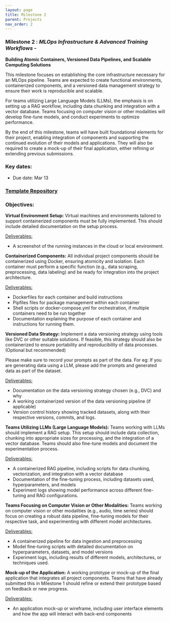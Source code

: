 ```yaml
---
layout: page
title: Milestone 2
parent: Projects
nav_order: 2
---
```


### Milestone 2 : _MLOps Infrastructure & Advanced Training Workflows -_ 
**Building Atomic Containers, Versioned Data Pipelines, and Scalable Computing Solutions**

This milestone focuses on establishing the core infrastructure necessary for an MLOps pipeline. Teams are expected to create  functional environments, containerized components, and a versioned data management strategy to ensure their work is reproducible and scalable.

For teams utilizing Large Language Models (LLMs), the emphasis is on setting up a RAG workflow, including data chunking and integration with a vector database. Teams focusing on computer vision or other modalities will develop fine-tune models, and conduct experiments to optimize performance.

By the end of this milestone, teams will have built foundational elements for their project, enabling integration of components and supporting the continued evolution of their models and applications. They will also be required to create a mock-up of their final application, either refining or extending previous submissions.

### Key dates:

- Due date:  Mar 13

### [Template Repository](https://github.com/E1152024/E1152024_template/tree/milestone2)

### Objectives:

**Virtual Environment Setup:** Virtual machines and environments tailored to support containerized components must be fully implemented. This should include detailed documentation on the setup process.

<u>Deliverables:</u>
- A screenshot of the running instances in the cloud or local environment.

**Containerized Components:** All individual project components should be containerized using Docker, ensuring atomicity and isolation. Each container must perform a specific function (e.g., data scraping, preprocessing, data labeling) and be ready for integration into the project architecture.

<u>Deliverables:</u>
- Dockerfiles for each container and build instructions
- Pipfiles files for package management within each container
- Shell scripts or docker-compose.yml for orchestration, if multiple containers need to be run together
- Documentation explaining the purpose of each container and instructions for running them.


**Versioned Data Strategy:** Implement a data versioning strategy using tools like DVC or other suitable solutions. If feasible, this strategy should also be containerized to ensure portability and reproducibility of data processes.(Optional but recommended)

Please make sure to record your prompts as part of the data. For eg: If you are generating data using a LLM, please add the prompts and generated data as part of the dataset.
	
<u>Deliverables:</u>
- Documentation on the data versioning strategy chosen (e.g., DVC) and why
- A working containerized version of the data versioning pipeline (if applicable)
- Version control history showing tracked datasets, along with their respective versions, commits, and logs.

**Teams Utilizing LLMs (Large Language Models):** Teams working with LLMs should implement a RAG setup. This setup should include data collection, chunking into appropriate sizes for processing, and the integration of a vector database. Teams should also fine-tune models and document the experimentation process.
	
  <u>Deliverables:</u>
  - A containerized RAG pipeline, including scripts for data chunking, vectorization, and integration with a vector database
  - Documentation of the fine-tuning process, including datasets used, hyperparameters, and models
  - Experiment logs showing model performance across different fine-tuning and RAG configurations.

**Teams Focusing on Computer Vision or Other Modalities:** Teams working on computer vision or other modalities (e.g., audio, time series) should focus on creating a robust data pipeline, fine-tuning models for their respective task, and experimenting with different model architectures.
	
<u>Deliverables:</u>
- A containerized pipeline for data ingestion and preprocessing
- Model fine-tuning scripts with detailed documentation on hyperparameters, datasets, and model versions
- Experiment logs, including results of different models, architectures, or techniques used.

**Mock-up of the Application:** A working prototype or mock-up of the final application that integrates all project components. Teams that have already submitted this in Milestone 1 should refine or extend their prototype based on feedback or new progress.

<u>Deliverables:</u>
- An application mock-up or wireframe, including user interface elements and how the app will interact with back-end components